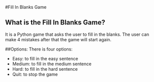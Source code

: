 #Fill In Blanks Game

## What is the Fill In Blanks Game?
It is a Python game that asks the user to fill in the blanks. The user can make 4 mistakes after that the game will start again. 

##Options:
There is four options:
* Easy: to fill in the easy sentence 
* Medium: to fill in the medium sentence 
* Hard: to fill in the hard sentence 
* Quit: to stop the game


